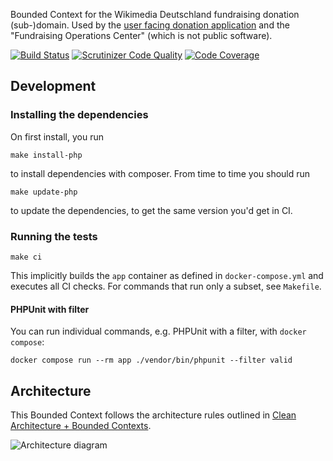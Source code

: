 Bounded Context for the Wikimedia Deutschland fundraising donation (sub-)domain.
Used by the [user facing donation application](https://github.com/wmde/FundraisingFrontend)
and the "Fundraising Operations Center" (which is not public software).

[![Build Status](https://travis-ci.org/wmde/fundraising-donations.svg?branch=master)](https://travis-ci.org/wmde/fundraising-donations)
[![Scrutinizer Code Quality](https://scrutinizer-ci.com/g/wmde/fundraising-donations/badges/quality-score.png?b=master)](https://scrutinizer-ci.com/g/wmde/fundraising-donations/?branch=master)
[![Code Coverage](https://scrutinizer-ci.com/g/wmde/fundraising-donations/badges/coverage.png?b=master)](https://scrutinizer-ci.com/g/wmde/fundraising-donations/?branch=master)

## Development

### Installing the dependencies

On first install, you run 

	make install-php
	
to install dependencies with composer. From time to time you should run 

	make update-php

to update the dependencies, to get the same version you'd get in CI.
	
### Running the tests

    make ci

This implicitly builds the `app` container as defined in `docker-compose.yml`
and executes all CI checks. For commands that run only a subset, see `Makefile`.

#### PHPUnit with filter

You can run individual commands, e.g. PHPUnit with a filter, with
`docker compose`: 

    docker compose run --rm app ./vendor/bin/phpunit --filter valid

## Architecture

This Bounded Context follows the architecture rules outlined in [Clean Architecture + Bounded Contexts](https://www.entropywins.wtf/blog/2018/08/14/clean-architecture-bounded-contexts/).

![Architecture diagram](https://user-images.githubusercontent.com/146040/44942179-6bd68080-adac-11e8-9506-179a9470113b.png)
